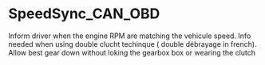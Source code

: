 # SpeedSync_CAN_OBD
Inform driver when the engine RPM are matching the vehicule speed. Info needed when using double clucht techinque ( double débrayage in french). Allow best gear down without loking the gearbox box or wearing the clutch
